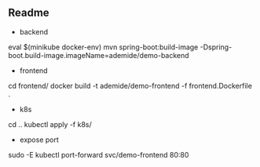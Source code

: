 ## Readme
- backend 

eval $(minikube docker-env)
mvn spring-boot:build-image -Dspring-boot.build-image.imageName=ademide/demo-backend

- frontend

cd frontend/
docker build -t ademide/demo-frontend -f frontend.Dockerfile .

- k8s

cd ..
kubectl apply -f k8s/

- expose port

sudo -E kubectl port-forward svc/demo-frontend 80:80
